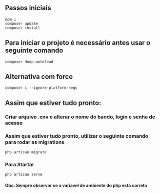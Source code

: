 ## Passos iniciais

    npm i
    composer update
    composer install

## Para iniciar o projeto é necessário antes usar o seguinte comando 

    composer dump-autoload

## Alternativa com force

    composer i --ignore-platform-reqs

## Assim que estiver tudo pronto:
### Criar arquivo .env e alterar o nome do bando, login e senha de acesso
### Assim que estiver tudo pronto, utilizar o seguinte comando para rodar as migrations

    php artisan migrate

### Para Startar

    php artisan serve


#### Obs: Sempre observar se a variavel de ambiente do php está correta